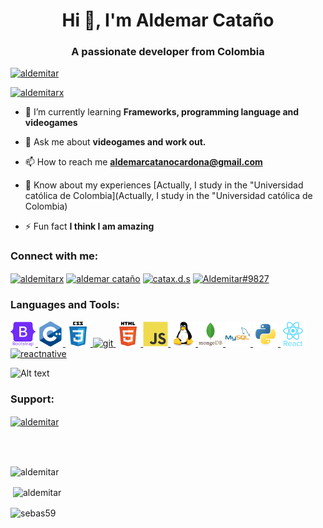 <h1 align="center">Hi 👋, I'm Aldemar Cataño</h1>
<h3 align="center">A passionate developer from Colombia</h3>

<p align="left"> <a href="https://github.com/ryo-ma/github-profile-trophy"><img src="https://github-profile-trophy.vercel.app/?username=aldemitar" alt="aldemitar" /></a> </p>

<p align="left"> <a href="https://twitter.com/aldemitarx" target="blank"><img src="https://img.shields.io/twitter/follow/aldemitarx?logo=twitter&style=for-the-badge" alt="aldemitarx" /></a> </p>

- 🌱 I’m currently learning **Frameworks, programming language and videogames**

- 💬 Ask me about **videogames and work out.**

- 📫 How to reach me **aldemarcatanocardona@gmail.com**

- 📄 Know about my experiences [Actually, I study in the "Universidad católica de Colombia](Actually, I study in the "Universidad católica de Colombia)

- ⚡ Fun fact **I think I am amazing**

<h3 align="left">Connect with me:</h3>
<p align="left">
<a href="https://twitter.com/aldemitarx" target="blank"><img align="center" src="https://raw.githubusercontent.com/rahuldkjain/github-profile-readme-generator/master/src/images/icons/Social/twitter.svg" alt="aldemitarx" height="30" width="40" /></a>
<a href="https://linkedin.com/in/aldemar cataño" target="blank"><img align="center" src="https://raw.githubusercontent.com/rahuldkjain/github-profile-readme-generator/master/src/images/icons/Social/linked-in-alt.svg" alt="aldemar cataño" height="30" width="40" /></a>
<a href="https://instagram.com/catax.d.s" target="blank"><img align="center" src="https://raw.githubusercontent.com/rahuldkjain/github-profile-readme-generator/master/src/images/icons/Social/instagram.svg" alt="catax.d.s" height="30" width="40" /></a>
<a href="https://discord.gg/Aldemitar#9827" target="blank"><img align="center" src="https://raw.githubusercontent.com/rahuldkjain/github-profile-readme-generator/master/src/images/icons/Social/discord.svg" alt="Aldemitar#9827" height="30" width="40" /></a>
</p>

<h3 align="left">Languages and Tools:</h3>
<p align="left"> <a href="https://getbootstrap.com" target="_blank" rel="noreferrer"> <img src="https://raw.githubusercontent.com/devicons/devicon/master/icons/bootstrap/bootstrap-plain-wordmark.svg" alt="bootstrap" width="40" height="40"/> </a> <a href="https://www.w3schools.com/cpp/" target="_blank" rel="noreferrer"> <img src="https://raw.githubusercontent.com/devicons/devicon/master/icons/cplusplus/cplusplus-original.svg" alt="cplusplus" width="40" height="40"/> </a> <a href="https://www.w3schools.com/css/" target="_blank" rel="noreferrer"> <img src="https://raw.githubusercontent.com/devicons/devicon/master/icons/css3/css3-original-wordmark.svg" alt="css3" width="40" height="40"/> </a> <a href="https://git-scm.com/" target="_blank" rel="noreferrer"> <img src="https://www.vectorlogo.zone/logos/git-scm/git-scm-icon.svg" alt="git" width="40" height="40"/> </a> <a href="https://www.w3.org/html/" target="_blank" rel="noreferrer"> <img src="https://raw.githubusercontent.com/devicons/devicon/master/icons/html5/html5-original-wordmark.svg" alt="html5" width="40" height="40"/> </a> <a href="https://developer.mozilla.org/en-US/docs/Web/JavaScript" target="_blank" rel="noreferrer"> <img src="https://raw.githubusercontent.com/devicons/devicon/master/icons/javascript/javascript-original.svg" alt="javascript" width="40" height="40"/> </a> <a href="https://www.linux.org/" target="_blank" rel="noreferrer"> <img src="https://raw.githubusercontent.com/devicons/devicon/master/icons/linux/linux-original.svg" alt="linux" width="40" height="40"/> </a> <a href="https://www.mongodb.com/" target="_blank" rel="noreferrer"> <img src="https://raw.githubusercontent.com/devicons/devicon/master/icons/mongodb/mongodb-original-wordmark.svg" alt="mongodb" width="40" height="40"/> </a> <a href="https://www.mysql.com/" target="_blank" rel="noreferrer"> <img src="https://raw.githubusercontent.com/devicons/devicon/master/icons/mysql/mysql-original-wordmark.svg" alt="mysql" width="40" height="40"/> </a> <a href="https://www.python.org" target="_blank" rel="noreferrer"> <img src="https://raw.githubusercontent.com/devicons/devicon/master/icons/python/python-original.svg" alt="python" width="40" height="40"/> </a> <a href="https://reactjs.org/" target="_blank" rel="noreferrer"> <img src="https://raw.githubusercontent.com/devicons/devicon/master/icons/react/react-original-wordmark.svg" alt="react" width="40" height="40"/> </a> <a href="https://reactnative.dev/" target="_blank" rel="noreferrer"> <img src="https://reactnative.dev/img/header_logo.svg" alt="reactnative" width="40" height="40"/> </a> </p>

![Alt text](https://spotify-recently-played-readme.vercel.app/api?user=aldefortnite)

<h3 align="left">Support:</h3>
<p><a href="https://www.buymeacoffee.com/aldemitar"> <img align="center" src="https://cdn.buymeacoffee.com/buttons/v2/default-yellow.png" height="50" width="210" alt="aldemitar" /></a></p><br><br>


<p><img align="center" src="https://github-readme-stats.vercel.app/api/top-langs?username=aldemitar&show_icons=true&locale=en&layout=compact" alt="aldemitar" /></p>

<p>&nbsp;<img align="center" src="https://github-readme-stats.vercel.app/api?username=aldemitar&show_icons=true&locale=en" alt="aldemitar" /></p>

<p><img align="center" src="https://github-readme-streak-stats.herokuapp.com/?user=sebas59&" alt="sebas59" /></p>

